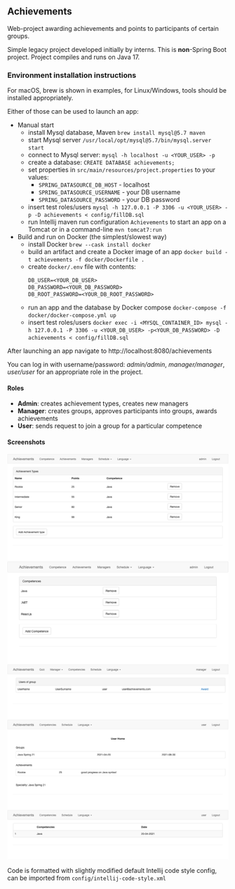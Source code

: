 ## Achievements

Web-project awarding achievements and points to participants of certain groups.

Simple legacy project developed initially by interns. This is **non**-Spring Boot project.
Project compiles and runs on Java 17.

### Environment installation instructions

For macOS, brew is shown in examples, for Linux/Windows, tools should be installed appropriately.

Either of those can be used to launch an app:

- Manual start
  - install Mysql database, Maven `brew install mysql@5.7 maven`
  - start Mysql server `/usr/local/opt/mysql@5.7/bin/mysql.server start`
  - connect to Mysql server: `mysql -h localhost -u <YOUR_USER> -p`
  - create a database: `CREATE DATABASE achievements;`
  - set properties in `src/main/resources/project.properties` to your values:
    - `SPRING_DATASOURCE_DB_HOST` - localhost
    - `SPRING_DATASOURCE_USERNAME` - your DB username
    - `SPRING_DATASOURCE_PASSWORD` - your DB password
  - insert test roles/users `mysql -h 127.0.0.1 -P 3306 -u <YOUR_USER> -p -D achievements < config/fillDB.sql`
  - run Intellij maven run configuration `Achievements` to start an app on a Tomcat or in a command-line
    `mvn tomcat7:run`
- Build and run on Docker (the simplest/slowest way)
  - install Docker `brew --cask install docker`
  - build an artifact and create a Docker image of an app `docker build -t achievements -f docker/Dockerfile .`
  - create `docker/.env` file with contents:
    ```
    DB_USER=<YOUR_DB_USER>
    DB_PASSWORD=<YOUR_DB_PASSWORD>
    DB_ROOT_PASSWORD=<YOUR_DB_ROOT_PASSWORD>
    ```
  - run an app and the database by Docker compose `docker-compose -f docker/docker-compose.yml up`
  - insert test roles/users `docker exec -i <MYSQL_CONTAINER_ID> mysql -h 127.0.0.1 -P 3306 -u <YOUR_DB_USER> -p<YOUR_DB_PASSWORD> -D achievements < config/fillDB.sql`

After launching an app navigate to http://localhost:8080/achievements

You can log in with username/password: *admin/admin*, *manager/manager*, *user/user* for an appropriate role in the project.

#### Roles
  - **Admin**: creates achievement types, creates new managers
  - **Manager**: creates groups, approves participants into groups, awards achievements
  - **User**: sends request to join a group for a particular competence
  
#### Screenshots
  ![Alt Text](config/screens/admin_all%20Achievements.png)
  ![Alt Text](config/screens/admin_Delete%20Or%20Add%20Competence.png)
  ![Alt Text](config/screens/manager_user%20list%20page.png)
  ![Alt Text](config/screens/user_Home%20page.png)
  ![Alt Text](config/screens/user_show%20Competence.png)

Code is formatted with slightly modified default Intellij code style config, can be imported
from `config/intellij-code-style.xml`
